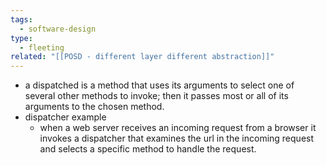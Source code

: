```yaml
---
tags:
  - software-design
type:
  - fleeting
related: "[[POSD - different layer different abstraction]]"
---
```


- a dispatched is a method that uses its arguments to select one of several other methods to invoke; then it passes most or all of its arguments to the chosen method.
- dispatcher example
	- when a web server receives an incoming request from a browser it invokes a dispatcher that examines the url in the incoming request and selects a specific method to handle the request.